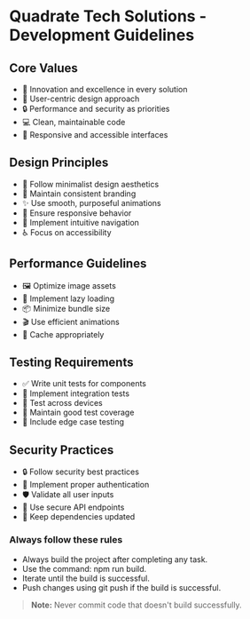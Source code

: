 # Quadrate Tech Solutions - Development Guidelines

## Core Values
- 🚀 Innovation and excellence in every solution
- 👥 User-centric design approach
- 🔒 Performance and security as priorities
- 💻 Clean, maintainable code
- 📱 Responsive and accessible interfaces

## Design Principles
- 🎨 Follow minimalist design aesthetics
- 🎯 Maintain consistent branding
- ✨ Use smooth, purposeful animations
- 📐 Ensure responsive behavior
- 🧭 Implement intuitive navigation
- ♿ Focus on accessibility

## Performance Guidelines
- 🖼️ Optimize image assets
- 🔄 Implement lazy loading
- 📦 Minimize bundle size
- 🎬 Use efficient animations
- 💾 Cache appropriately

## Testing Requirements
- ✅ Write unit tests for components
- 🔄 Implement integration tests
- 📱 Test across devices
- 🎯 Maintain good test coverage
- 🐛 Include edge case testing

## Security Practices
- 🔒 Follow security best practices
- 🔑 Implement proper authentication
- 🛡️ Validate all user inputs
- 🔐 Use secure API endpoints
- 📝 Keep dependencies updated

### Always follow these rules
- Always build the project after completing any task.
- Use the command: npm run build.
- Iterate until the build is successful.
- Push changes using git push if the build is successful.

> **Note:** Never commit code that doesn't build successfully.